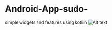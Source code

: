 # Android-App-sudo-
simple widgets and features using kotliin
<img src="https://deyge.com/wp-content/uploads/2020/11/Cover-1.png" alt="Alt text" title="Optional title">
